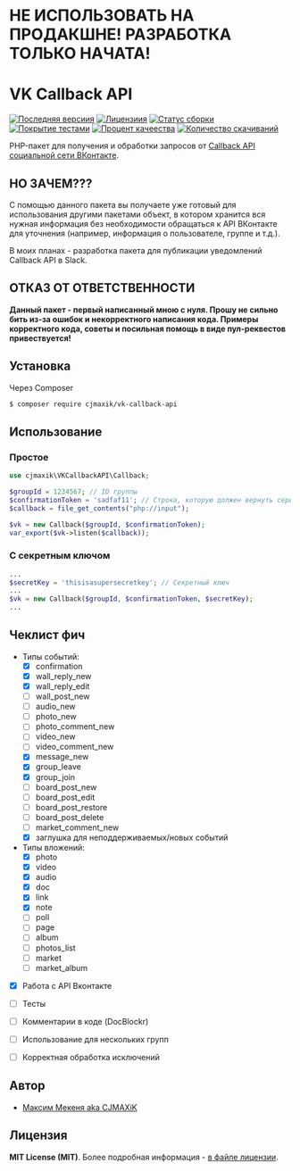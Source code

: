 # НЕ ИСПОЛЬЗОВАТЬ НА ПРОДАКШНЕ! РАЗРАБОТКА ТОЛЬКО НАЧАТА!
# VK Callback API
[![Последняя версиия](https://img.shields.io/github/release/cjmaxik/vk-callback-api.svg?style=flat-square)](https://github.com/cjmaxik/vk-callback-api/releases)
[![Лицензиия](https://img.shields.io/badge/license-MIT-brightgreen.svg?style=flat-square)](LICENSE.md)
[![Статус сборки](https://img.shields.io/travis/cjmaxik/vk-callback-api/master.svg?style=flat-square)](https://travis-ci.org/cjmaxik/vk-callback-api)
[![Покрытие тестами](https://img.shields.io/scrutinizer/coverage/g/cjmaxik/vk-callback-api.svg?style=flat-square)](https://scrutinizer-ci.com/g/cjmaxik/vk-callback-api/code-structure)
[![Процент качеества](https://img.shields.io/scrutinizer/g/cjmaxik/vk-callback-api.svg?style=flat-square)](https://scrutinizer-ci.com/g/cjmaxik/vk-callback-api)
[![Количество скачиваний](https://img.shields.io/packagist/dt/cjmaxik/vk-callback-api.svg?style=flat-square)](https://packagist.org/packages/cjmaxik/vk-callback-api)

PHP-пакет для получения и обработки запросов от [Callback API социальной сети ВКонтакте](https://vk.com/dev/callback_api).

## НО ЗАЧЕМ???
С помощью данного пакета вы получаете уже готовый для использования другими пакетами объект, в котором хранится вся нужная информация без необходимости обращаться к API ВКонтакте для уточнения (например, информация о пользователе, группе и т.д.).

В моих планах - разработка пакета для публикации уведомлений Callback API в Slack.

## ОТКАЗ ОТ ОТВЕТСТВЕННОСТИ
**Данный пакет - первый написанный мною с нуля. Прошу не сильно бить из-за ошибок и некорректного написания кода. Примеры корректного кода, советы и посильная помощь в виде пул-реквестов привествуется!**

## Установка
Через Composer
``` bash
$ composer require cjmaxik/vk-callback-api
```

## Использование
### Простое
``` php
use cjmaxik\VKCallbackAPI\Callback;

$groupId = 1234567; // ID группы
$confirmationToken = 'sadfaf11'; // Строка, которую должен вернуть сервер (Управление сообществом -> Работа с API -> Callback API)
$callback = file_get_contents("php://input");

$vk = new Callback($groupId, $confirmationToken);
var_export($vk->listen($callback));
```

### С секретным ключом
``` php
...
$secretKey = 'thisisasupersecretkey'; // Секретный ключ
...
$vk = new Callback($groupId, $confirmationToken, $secretKey);
...
```

## Чеклист фич
- Типы событий:
  - [x] confirmation
  - [x] wall_reply_new
  - [x] wall_reply_edit
  - [ ] wall_post_new
  - [ ] audio_new
  - [ ] photo_new
  - [ ] photo_comment_new
  - [ ] video_new
  - [ ] video_comment_new
  - [x] message_new
  - [x] group_leave
  - [x] group_join
  - [ ] board_post_new
  - [ ] board_post_edit
  - [ ] board_post_restore
  - [ ] board_post_delete
  - [ ] market_comment_new
  - [X] заглушка для неподдерживаемых/новых событий
- Типы вложений:
  - [X] photo
  - [X] video
  - [X] audio
  - [X] doc
  - [X] link
  - [X] note
  - [ ] poll
  - [ ] page
  - [ ] album
  - [ ] photos_list
  - [ ] market
  - [ ] market_album
- [x] Работа с API Вконтакте
- [ ] Тесты
- [ ] Комментарии в коде (DocBlockr)
- [ ] Использование для нескольких групп
- [ ] Корректная обработка исключений


## Автор
- [Максим Мекеня aka CJMAXiK](https://github.com/cjmaxik)

## Лицензия
**MIT License (MIT)**. Более подробная информация - [в файле лицензии](LICENSE.md).
